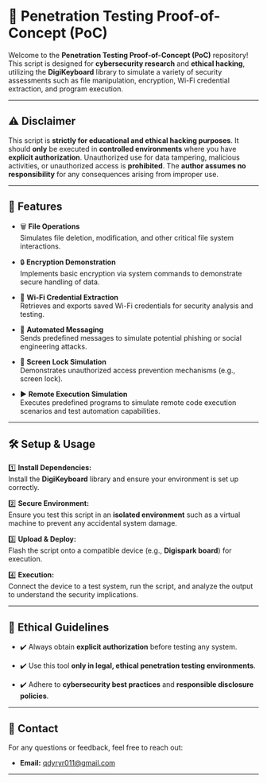 # 🔐 **Penetration Testing Proof-of-Concept (PoC)**

Welcome to the **Penetration Testing Proof-of-Concept (PoC)** repository! This script is designed for **cybersecurity research** and **ethical hacking**, utilizing the **DigiKeyboard** library to simulate a variety of security assessments such as file manipulation, encryption, Wi-Fi credential extraction, and program execution.

---

## ⚠️ **Disclaimer**  
This script is **strictly for educational and ethical hacking purposes**. It should **only** be executed in **controlled environments** where you have **explicit authorization**. Unauthorized use for data tampering, malicious activities, or unauthorized access is **prohibited**. The **author assumes no responsibility** for any consequences arising from improper use.

---

## 🚀 **Features**

- 🗑️ **File Operations**  
  Simulates file deletion, modification, and other critical file system interactions.  

- 🔒 **Encryption Demonstration**  
  Implements basic encryption via system commands to demonstrate secure handling of data.  

- 📶 **Wi-Fi Credential Extraction**  
  Retrieves and exports saved Wi-Fi credentials for security analysis and testing.  

- 📨 **Automated Messaging**  
  Sends predefined messages to simulate potential phishing or social engineering attacks.  

- 🔐 **Screen Lock Simulation**  
  Demonstrates unauthorized access prevention mechanisms (e.g., screen lock).  

- ▶️ **Remote Execution Simulation**  
  Executes predefined programs to simulate remote code execution scenarios and test automation capabilities.  

---

## 🛠️ **Setup & Usage**

1️⃣ **Install Dependencies:**  
   Install the **DigiKeyboard** library and ensure your environment is set up correctly.  

2️⃣ **Secure Environment:**  
   Ensure you test this script in an **isolated environment** such as a virtual machine to prevent any accidental system damage.  

3️⃣ **Upload & Deploy:**  
   Flash the script onto a compatible device (e.g., **Digispark board**) for execution.  

4️⃣ **Execution:**  
   Connect the device to a test system, run the script, and analyze the output to understand the security implications.  

---

## 🔑 **Ethical Guidelines**

- ✔️ Always obtain **explicit authorization** before testing any system.
  
- ✔️ Use this tool **only in legal, ethical penetration testing environments**.
  
- ✔️ Adhere to **cybersecurity best practices** and **responsible disclosure policies**.  

---

## 📧 **Contact**

For any questions or feedback, feel free to reach out:  
- **Email:** [qdyryr011@gmail.com](mailto:qdyryr011@gmail.com)

---

